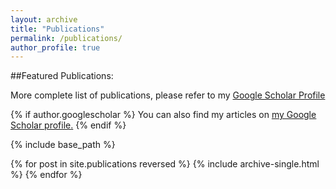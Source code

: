 ```yaml
---
layout: archive
title: "Publications"
permalink: /publications/
author_profile: true
---
```

##Featured Publications:

More complete list of publications, please refer to my [Google Scholar Profile](https://scholar.google.com/citations?user=IftooZgAAAAJ&hl=en)


{% if author.googlescholar %}
  You can also find my articles on <u><a href="{{author.googlescholar}}">my Google Scholar profile</a>.</u>
{% endif %}

{% include base_path %}

{% for post in site.publications reversed %}
  {% include archive-single.html %}
{% endfor %}
